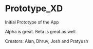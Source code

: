 # Prototype_XD
Initial Prototype of the App

Alpha is great. Beta is great as well.

Creators: Alan, Dhruv, Josh and Pratyush
